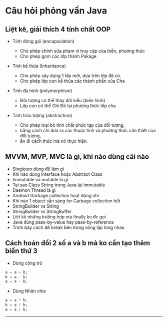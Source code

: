 # Câu hỏi phỏng vấn Java

## Liệt kê, giải thích 4 tính chất OOP

- Tính đóng gói (encapsulation)
  - Cho phép chỉnh sửa phạm vi truy cập của biến, phương thức
  - Cho phép gom các lớp thành Pakage

- Tính kế thừa (Inheritance)
  - Cho phép xây dựng 1 lớp mới, dựa trên lớp đã có.
  - Cho phép lớp con kế thừa các thành phần của Cha
  
- Tính đa hình (polymorphism)
  - Đối tượng có thể thay đổi kiểu (biến hình)
  - Lớp con có thể Ghi Đè lại phương thức lớp cha

- Tính trừu tượng (abstraction)
  - Cho phép loại bỏ tính chất phức tạp của đối tượng, 
  - bằng cách chỉ đưa ra các thuộc tính và phương thức cần thiết của đối tượng,
  - ẩn đi cách thức mà nó thực hiện.

## MVVM, MVP, MVC là gì, khi nào dùng cái nào



- Singleton dùng để làm gì
- Khi nào dùng Interface hoặc Abstract Class
- Immutable và mutable là gì
- Tại sao Class String trong Java lại immutable
- Daemon Thread là gì
- Android Garbage collection hoạt động ntn
- Khi nào 1 object sẵn sàng for Garbage collection hốt
- StringBuilder vs String
- StringBuilder vs StringBuffer
- Liệt kê những trường hợp mà finally ko đc gọi
- Java dùng pass-by-value hay pass-by-reference
- Trình bày cách để break bên trong vòng lặp lòng nhau

## Cách hoán đổi 2 số a và b mà ko cần tạo thêm biến thứ 3

- Dùng cộng trừ

```java
a = a + b;
b = a - b;
a = a - b;
```

- Dùng Nhân chia

```java
a = a * b;
b = a / b;
a = a / b;
```

---
